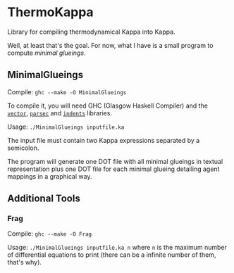 ThermoKappa
===========

Library for compiling thermodynamical Kappa into Kappa.

Well, at least that's the goal. For now, what I have is a small program to compute *minimal glueings*.

## MinimalGlueings

Compile: `ghc --make -O MinimalGlueings`

To compile it, you will need GHC (Glasgow Haskell Compiler) and the [`vector`](http://hackage.haskell.org/package/vector), [`parsec`](http://hackage.haskell.org/package/parsec) and [`indents`](http://hackage.haskell.org/package/indents) libraries.

Usage: `./MinimalGlueings inputfile.ka`

The input file must contain two Kappa expressions separated by a semicolon.

The program will generate one DOT file with all minimal glueings in textual representation plus one DOT file for each minimal glueing detailing agent mappings in a graphical way.

## Additional Tools
### Frag

Compile: `ghc --make -O Frag`

Usage: `./MinimalGlueings inputfile.ka n` where `n` is the maximum number of differential equations to print (there can be a infinite number of them, that's why).

